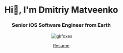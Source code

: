 <h1 align="center">Hi🌈, I'm Dmitriy Matveenko</h1>
<h3 align="center">Senior iOS Software Engineer from Earth</h3>

<p align="center">&nbsp;<img align="center" src="https://github-readme-stats.vercel.app/api?username=gkfoxes&show_icons=true&locale=en" alt="gkfoxes" /></p>

<p align="center">
  <a href="https://drive.google.com/file/d/1UMxjp2r2TM81tJrIc-Slri20tD6arEQ-/view?usp=sharing">Resume</a>
</p>
